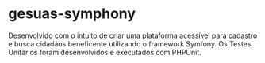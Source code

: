 # gesuas-symphony
Desenvolvido com o intuito de criar uma plataforma acessível para cadastro e busca cidadãos beneficente utilizando o framework Symfony.  Os Testes Unitários foram desenvolvidos e executados com PHPUnit.
